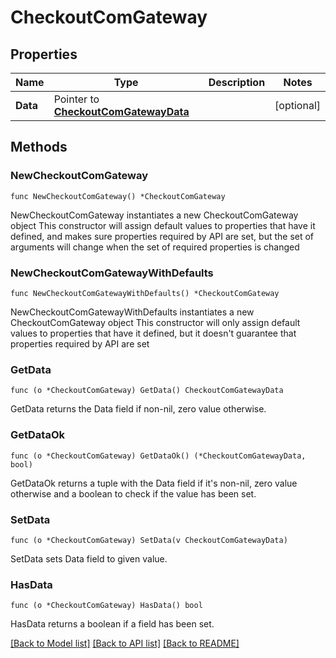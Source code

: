 # CheckoutComGateway

## Properties

Name | Type | Description | Notes
------------ | ------------- | ------------- | -------------
**Data** | Pointer to [**CheckoutComGatewayData**](CheckoutComGatewayData.md) |  | [optional] 

## Methods

### NewCheckoutComGateway

`func NewCheckoutComGateway() *CheckoutComGateway`

NewCheckoutComGateway instantiates a new CheckoutComGateway object
This constructor will assign default values to properties that have it defined,
and makes sure properties required by API are set, but the set of arguments
will change when the set of required properties is changed

### NewCheckoutComGatewayWithDefaults

`func NewCheckoutComGatewayWithDefaults() *CheckoutComGateway`

NewCheckoutComGatewayWithDefaults instantiates a new CheckoutComGateway object
This constructor will only assign default values to properties that have it defined,
but it doesn't guarantee that properties required by API are set

### GetData

`func (o *CheckoutComGateway) GetData() CheckoutComGatewayData`

GetData returns the Data field if non-nil, zero value otherwise.

### GetDataOk

`func (o *CheckoutComGateway) GetDataOk() (*CheckoutComGatewayData, bool)`

GetDataOk returns a tuple with the Data field if it's non-nil, zero value otherwise
and a boolean to check if the value has been set.

### SetData

`func (o *CheckoutComGateway) SetData(v CheckoutComGatewayData)`

SetData sets Data field to given value.

### HasData

`func (o *CheckoutComGateway) HasData() bool`

HasData returns a boolean if a field has been set.


[[Back to Model list]](../README.md#documentation-for-models) [[Back to API list]](../README.md#documentation-for-api-endpoints) [[Back to README]](../README.md)


